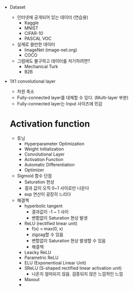 * Dataset

  * 인터넷에 공개되어 있는 데이터 (연습용)
    * Kaggle
    * MNIST
    * CIFAR-10
    * PASCAL VOC
  * 실제로 쓸만한 데이터
    * ImageNet (image-net.org)
    * COCO
  * 그럼에도 불구하고 데이터를 저기하려면?
    * Mechanical Turk
    * B2B

* 1X1 convolutional layer

  * 차원 축소
  * Fully-connected layer를 대체할 수 있다. (Multi-layer 부분)
  * Fully-connected layer는 Input 사이즈에 민감

  # Activation function

  * 튜닝
    * Hyperparameter Optimization
    * Weight Initialization
    * Convolutional Layer
    * Activation Function
    * Automatic Differentiation
    * Optimizer
  * Sigmoid 함수 단점
    * Saturation 현상
    * 결과 값이 오직 0~1 사이로만 나온다
    * exp 연산이 굉장히 느리다
  * 해결책
    * hyperbolic tangent
      * 결과값이 -1 ~ 1 사이
      * 변함없이 Saturation 현상 발생
    * ReLU (rectified linear unit)
      * f(x) = max(0, x)
      * zigzag할 수 있음
      * 변함없이 Saturation 현상 발생할 수 있음
      * 해결책
    * Leacky ReLU
    * Parametric ReLU
    * ELU (Exponentioal Linear Unit)
    * SReLU (S-shaped rectified linear activation unit)
      * 나온지 얼마되지 않음. 검증되지 않은 느낌적인 느낌
    * Maxout
    * ​